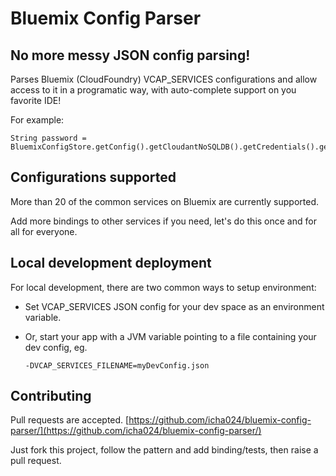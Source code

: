 # Bluemix Config Parser

## No more messy JSON config parsing!
Parses Bluemix (CloudFoundry) VCAP_SERVICES configurations and allow access to it in a programatic way, with auto-complete support on you favorite IDE!

For example:
```
String password = BluemixConfigStore.getConfig().getCloudantNoSQLDB().getCredentials().getPassword();
```

## Configurations supported
More than 20 of the common services on Bluemix are currently supported.

Add more bindings to other services if you need, let's do this once and for all for everyone.

## Local development deployment
For local development, there are two common ways to setup environment:
* Set VCAP_SERVICES JSON config for your dev space as an environment variable.
* Or, start your app with a JVM variable pointing to a file containing your dev config, eg.

  ```
  -DVCAP_SERVICES_FILENAME=myDevConfig.json
  ```

## Contributing
Pull requests are accepted.
[https://github.com/icha024/bluemix-config-parser/](https://github.com/icha024/bluemix-config-parser/)

Just fork this project, follow the pattern and add binding/tests, then raise a pull request.
